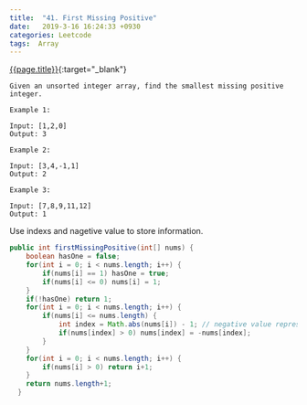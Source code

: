 ```yaml
---
title:  "41. First Missing Positive"
date:   2019-3-16 16:24:33 +0930
categories: Leetcode
tags:  Array
---
```


[{{page.title}}](https://leetcode.com/problems/first-missing-positive/){:target="_blank"}

    Given an unsorted integer array, find the smallest missing positive integer.

    Example 1:

    Input: [1,2,0]
    Output: 3

    Example 2:

    Input: [3,4,-1,1]
    Output: 2

    Example 3:

    Input: [7,8,9,11,12]
    Output: 1

Use indexs and nagetive value to store information.

```java
public int firstMissingPositive(int[] nums) {
    boolean hasOne = false;
    for(int i = 0; i < nums.length; i++) {
        if(nums[i] == 1) hasOne = true;
        if(nums[i] <= 0) nums[i] = 1;
    }
    if(!hasOne) return 1;
    for(int i = 0; i < nums.length; i++) {
        if(nums[i] <= nums.length) {
            int index = Math.abs(nums[i]) - 1; // negative value represents a existed number in the array
            if(nums[index] > 0) nums[index] = -nums[index];
        }
    }
    for(int i = 0; i < nums.length; i++) {
        if(nums[i] > 0) return i+1;
    }
    return nums.length+1;
  }
```
